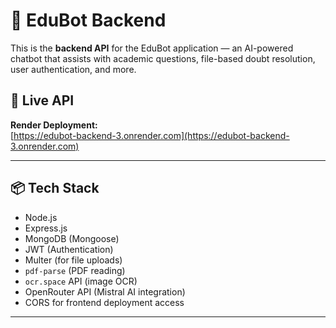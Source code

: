 # 🧠 EduBot Backend

This is the **backend API** for the EduBot application — an AI-powered chatbot that assists with academic questions, file-based doubt resolution, user authentication, and more.

## 🚀 Live API

**Render Deployment:**  
[https://edubot-backend-3.onrender.com](https://edubot-backend-3.onrender.com)

---

## 📦 Tech Stack

- Node.js
- Express.js
- MongoDB (Mongoose)
- JWT (Authentication)
- Multer (for file uploads)
- `pdf-parse` (PDF reading)
- `ocr.space` API (image OCR)
- OpenRouter API (Mistral AI integration)
- CORS for frontend deployment access

---



